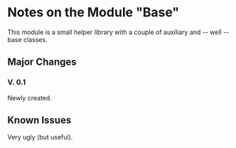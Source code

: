 # Notes on the Module "Base"

This module is a small helper library with a couple of auxiliary and -- well -- base classes. 

## Major Changes 
### V. 0.1
Newly created.

## Known Issues
Very ugly (but useful).